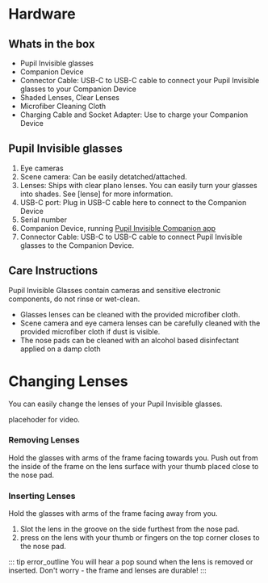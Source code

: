 # Hardware

## Whats in the box
- Pupil Invisible glasses
- Companion Device
- Connector Cable: USB-C to USB-C cable to connect your Pupil Invisible glasses to your Companion Device
- Shaded Lenses, Clear Lenses
- Microfiber Cleaning Cloth
- Charging Cable and Socket Adapter: Use to charge your Companion Device


## Pupil Invisible glasses
<!-- todo - replace or annotate this image with the below captions -->
<v-img :src="$withBase('/invisible/pi_companion.jpg')"></v-img>


1. Eye cameras
2. Scene camera: Can be easily detatched/attached.
4. Lenses: Ships with clear plano lenses. You can easily turn your glasses into shades. See [lense] for more information.
3. USB-C port: Plug in USB-C cable here to connect to the Companion Device
5. Serial number
6. Companion Device, running [Pupil Invisible Companion app]()
7. Connector Cable: USB-C to USB-C cable to connect Pupil Invisible glasses to the Companion Device.

## Care Instructions
Pupil Invisible Glasses contain cameras and sensitive electronic components, do not rinse or wet-clean.

- Glasses lenses can be cleaned with the provided microfiber cloth.
- Scene camera and eye camera lenses can be carefully cleaned with the provided microfiber cloth if dust is visible.
- The nose pads can be cleaned with an alcohol based disinfectant applied on a damp cloth

# Changing Lenses
You can easily change the lenses of your Pupil Invisible glasses. 

<!-- todo insert video -->
placehoder for video.

### Removing Lenses

<!-- todo insert graphic -->

Hold the glasses with arms of the frame facing towards you. Push out from the inside of the frame on the lens surface with your thumb placed close to the nose pad. 


### Inserting Lenses

<!-- todo insert graphic -->

Hold the glasses with arms of the frame facing away from you. 
1. Slot the lens in the groove on the side furthest from the nose pad. 
2. press on the lens with your thumb or fingers on the top corner closes to the nose pad. 

::: tip
<v-icon large color="info">error_outline</v-icon>
You will hear a pop sound when the lens is removed or inserted. Don't worry - the frame and lenses are durable!
:::